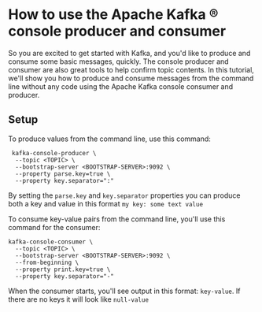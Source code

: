 <!-- title: How to use the Apache Kafka &reg; console producer and consumer  -->
<!-- description: In this tutorial, learn how to use the Apache Kafka &reg; console producer and consumer. -->

# How to use the Apache Kafka &reg; console producer and consumer

So you are excited to get started with Kafka, and you'd like to produce and consume some basic messages, quickly. The console producer and consumer are also great tools to help confirm topic contents.
In this tutorial, we'll show you how to produce and consume messages from the command line without any code using the Apache Kafka console consumer and producer.

## Setup

To produce values from the command line, use this command:

```commandline
 kafka-console-producer \
  --topic <TOPIC> \
  --bootstrap-server <BOOTSTRAP-SERVER>:9092 \
  --property parse.key=true \
  --property key.separator=":"
```

By setting the `parse.key` and `key.separator` properties you can produce both a key and value in this format `my key: some text value`

To consume key-value pairs from the command line, you'll use this command for the consumer:

```commandline
kafka-console-consumer \
  --topic <TOPIC> \
  --bootstrap-server <BOOTSTRAP-SERVER>:9092 \
  --from-beginning \
  --property print.key=true \
  --property key.separator="-"
```

When the consumer starts, you'll see output in this format:  `key-value`.  If there are no keys it will look like `null-value`